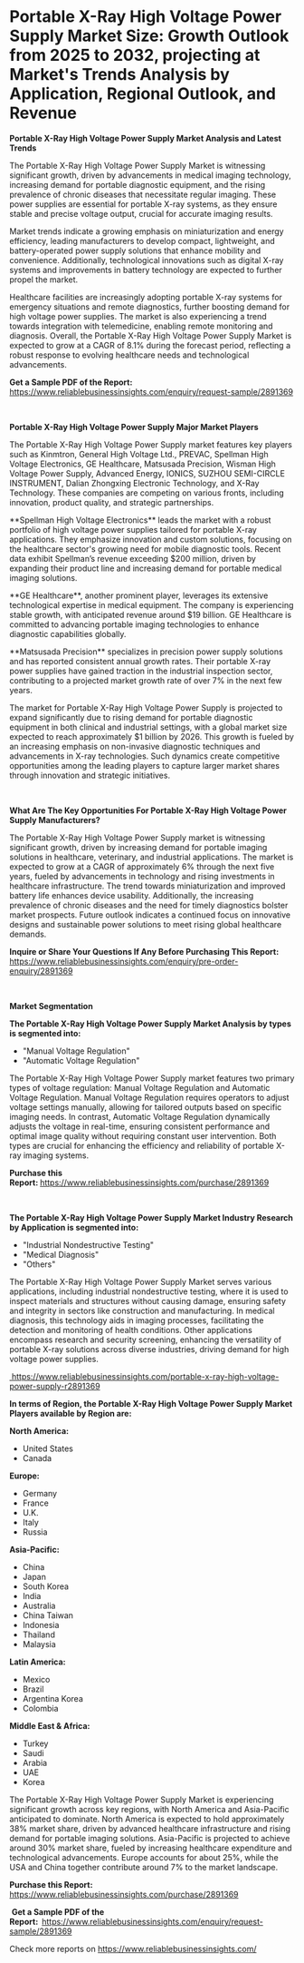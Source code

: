 <p><h1>Portable X-Ray High Voltage Power Supply Market Size: Growth Outlook from 2025 to 2032, projecting at Market's Trends Analysis by Application, Regional Outlook, and Revenue</h1></p><p><strong>Portable X-Ray High Voltage Power Supply Market Analysis and Latest Trends</strong></p>
<p><p>The Portable X-Ray High Voltage Power Supply Market is witnessing significant growth, driven by advancements in medical imaging technology, increasing demand for portable diagnostic equipment, and the rising prevalence of chronic diseases that necessitate regular imaging. These power supplies are essential for portable X-ray systems, as they ensure stable and precise voltage output, crucial for accurate imaging results. </p><p>Market trends indicate a growing emphasis on miniaturization and energy efficiency, leading manufacturers to develop compact, lightweight, and battery-operated power supply solutions that enhance mobility and convenience. Additionally, technological innovations such as digital X-ray systems and improvements in battery technology are expected to further propel the market.</p><p>Healthcare facilities are increasingly adopting portable X-ray systems for emergency situations and remote diagnostics, further boosting demand for high voltage power supplies. The market is also experiencing a trend towards integration with telemedicine, enabling remote monitoring and diagnosis. Overall, the Portable X-Ray High Voltage Power Supply Market is expected to grow at a CAGR of 8.1% during the forecast period, reflecting a robust response to evolving healthcare needs and technological advancements.</p></p>
<p><strong>Get a Sample PDF of the Report:&nbsp;</strong> <a href="https://www.reliablebusinessinsights.com/enquiry/request-sample/2891369?utm_campaign=3356&utm_medium=2&utm_source=Github&utm_content=ia&utm_term=14032025&utm_id=portable-x-ray-high-voltage-power-supply">https://www.reliablebusinessinsights.com/enquiry/request-sample/2891369</a></p>
<p>&nbsp;</p>
<p><strong>Portable X-Ray High Voltage Power Supply Major Market Players</strong></p>
<p><p>The Portable X-Ray High Voltage Power Supply market features key players such as Kinmtron, General High Voltage Ltd., PREVAC, Spellman High Voltage Electronics, GE Healthcare, Matsusada Precision, Wisman High Voltage Power Supply, Advanced Energy, IONICS, SUZHOU SEMI-CIRCLE INSTRUMENT, Dalian Zhongxing Electronic Technology, and X-Ray Technology. These companies are competing on various fronts, including innovation, product quality, and strategic partnerships.</p><p>**Spellman High Voltage Electronics** leads the market with a robust portfolio of high voltage power supplies tailored for portable X-ray applications. They emphasize innovation and custom solutions, focusing on the healthcare sector's growing need for mobile diagnostic tools. Recent data exhibit Spellman’s revenue exceeding $200 million, driven by expanding their product line and increasing demand for portable medical imaging solutions.</p><p>**GE Healthcare**, another prominent player, leverages its extensive technological expertise in medical equipment. The company is experiencing stable growth, with anticipated revenue around $19 billion. GE Healthcare is committed to advancing portable imaging technologies to enhance diagnostic capabilities globally.</p><p>**Matsusada Precision** specializes in precision power supply solutions and has reported consistent annual growth rates. Their portable X-ray power supplies have gained traction in the industrial inspection sector, contributing to a projected market growth rate of over 7% in the next few years.</p><p>The market for Portable X-Ray High Voltage Power Supply is projected to expand significantly due to rising demand for portable diagnostic equipment in both clinical and industrial settings, with a global market size expected to reach approximately $1 billion by 2026. This growth is fueled by an increasing emphasis on non-invasive diagnostic techniques and advancements in X-ray technologies. Such dynamics create competitive opportunities among the leading players to capture larger market shares through innovation and strategic initiatives.</p></p>
<p>&nbsp;</p>
<p><strong>What Are The Key Opportunities For Portable X-Ray High Voltage Power Supply Manufacturers?</strong></p>
<p><p>The Portable X-Ray High Voltage Power Supply market is witnessing significant growth, driven by increasing demand for portable imaging solutions in healthcare, veterinary, and industrial applications. The market is expected to grow at a CAGR of approximately 6% through the next five years, fueled by advancements in technology and rising investments in healthcare infrastructure. The trend towards miniaturization and improved battery life enhances device usability. Additionally, the increasing prevalence of chronic diseases and the need for timely diagnostics bolster market prospects. Future outlook indicates a continued focus on innovative designs and sustainable power solutions to meet rising global healthcare demands.</p></p>
<p><strong>Inquire or Share Your Questions If Any Before Purchasing This Report:</strong> <a href="https://www.reliablebusinessinsights.com/enquiry/pre-order-enquiry/2891369?utm_campaign=3356&utm_medium=2&utm_source=Github&utm_content=ia&utm_term=14032025&utm_id=portable-x-ray-high-voltage-power-supply">https://www.reliablebusinessinsights.com/enquiry/pre-order-enquiry/2891369</a></p>
<p>&nbsp;</p>
<p><strong>Market Segmentation</strong></p>
<p><strong>The Portable X-Ray High Voltage Power Supply Market Analysis by types is segmented into:</strong></p>
<p><ul><li>"Manual Voltage Regulation"</li><li>"Automatic Voltage Regulation"</li></ul></p>
<p><p>The Portable X-Ray High Voltage Power Supply market features two primary types of voltage regulation: Manual Voltage Regulation and Automatic Voltage Regulation. Manual Voltage Regulation requires operators to adjust voltage settings manually, allowing for tailored outputs based on specific imaging needs. In contrast, Automatic Voltage Regulation dynamically adjusts the voltage in real-time, ensuring consistent performance and optimal image quality without requiring constant user intervention. Both types are crucial for enhancing the efficiency and reliability of portable X-ray imaging systems.</p></p>
<p><strong>Purchase this Report:&nbsp;</strong><a href="https://www.reliablebusinessinsights.com/purchase/2891369?utm_campaign=3356&utm_medium=2&utm_source=Github&utm_content=ia&utm_term=14032025&utm_id=portable-x-ray-high-voltage-power-supply">https://www.reliablebusinessinsights.com/purchase/2891369</a></p>
<p>&nbsp;</p>
<p><strong>The Portable X-Ray High Voltage Power Supply Market Industry Research by Application is segmented into:</strong></p>
<p><ul><li>"Industrial Nondestructive Testing"</li><li>"Medical Diagnosis"</li><li>"Others"</li></ul></p>
<p><p>The Portable X-Ray High Voltage Power Supply Market serves various applications, including industrial nondestructive testing, where it is used to inspect materials and structures without causing damage, ensuring safety and integrity in sectors like construction and manufacturing. In medical diagnosis, this technology aids in imaging processes, facilitating the detection and monitoring of health conditions. Other applications encompass research and security screening, enhancing the versatility of portable X-ray solutions across diverse industries, driving demand for high voltage power supplies.</p></p>
<p><a href="https://www.reliablebusinessinsights.com/portable-x-ray-high-voltage-power-supply-r2891369?utm_campaign=3356&utm_medium=2&utm_source=Github&utm_content=ia&utm_term=14032025&utm_id=portable-x-ray-high-voltage-power-supply">&nbsp;https://www.reliablebusinessinsights.com/portable-x-ray-high-voltage-power-supply-r2891369</a></p>
<p><strong>In terms of Region, the Portable X-Ray High Voltage Power Supply Market Players available by Region are:</strong></p>
<p>
    <p> <strong> North America: </strong>
        <ul>
            <li>United States</li>
            <li>Canada</li>
        </ul>
        </p> 
    <p> <strong> Europe: </strong>
        <ul>
            <li>Germany</li>
            <li>France</li>
            <li>U.K.</li>
            <li>Italy</li>
            <li>Russia</li>
        </ul>
        </p> 
    <p> <strong> Asia-Pacific: </strong>
        <ul>
            <li>China</li>
            <li>Japan</li>
            <li>South Korea</li>
            <li>India</li>
            <li>Australia</li>
            <li>China Taiwan</li>
            <li>Indonesia</li>
            <li>Thailand</li>
            <li>Malaysia</li>
        </ul>
        </p> 
    <p> <strong> Latin America: </strong>
        <ul>
            <li>Mexico</li>
            <li>Brazil</li>
            <li>Argentina Korea</li>
            <li>Colombia</li>
        </ul>
        </p> 
    <p> <strong> Middle East & Africa: </strong>
        <ul>
            <li>Turkey</li>
            <li>Saudi</li>
            <li>Arabia</li>
            <li>UAE</li>
            <li>Korea</li>
        </ul>
    </p>
    </p>
<p><p>The Portable X-Ray High Voltage Power Supply Market is experiencing significant growth across key regions, with North America and Asia-Pacific anticipated to dominate. North America is expected to hold approximately 38% market share, driven by advanced healthcare infrastructure and rising demand for portable imaging solutions. Asia-Pacific is projected to achieve around 30% market share, fueled by increasing healthcare expenditure and technological advancements. Europe accounts for about 25%, while the USA and China together contribute around 7% to the market landscape.</p></p>
<p><strong>Purchase this Report: </strong><a href="https://www.reliablebusinessinsights.com/purchase/2891369?utm_campaign=3356&utm_medium=2&utm_source=Github&utm_content=ia&utm_term=14032025&utm_id=portable-x-ray-high-voltage-power-supply">https://www.reliablebusinessinsights.com/purchase/2891369</a></p>
<p>&nbsp;<strong>Get a Sample PDF of the Report:&nbsp;&nbsp;</strong><a href="https://www.reliablebusinessinsights.com/enquiry/request-sample/2891369?utm_campaign=3356&utm_medium=2&utm_source=Github&utm_content=ia&utm_term=14032025&utm_id=portable-x-ray-high-voltage-power-supply">https://www.reliablebusinessinsights.com/enquiry/request-sample/2891369</a></p>
<p><strong></strong></p>
<p>Check more reports on <a href="https://www.reliablebusinessinsights.com/?utm_campaign=3356&utm_medium=2&utm_source=Github&utm_content=ia&utm_term=14032025&utm_id=portable-x-ray-high-voltage-power-supply">https://www.reliablebusinessinsights.com/</a></p>